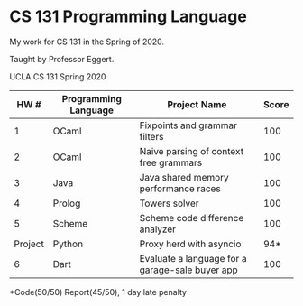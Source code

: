 # CS 131 Programming Language
My work for CS 131 in the Spring of 2020. 

Taught by Professor Eggert. 


UCLA CS 131 Spring 2020


| HW #     	      |Programming Language   |Project Name                    | Score |
| ----------------|-----------------------|--------------------------------|---------------- | 
| 1	              | OCaml                 | Fixpoints and grammar filters  |100	             |
| 2 	            | OCaml                 | Naive parsing of context free grammars|100              |
| 3 	            | Java                  |Java shared memory performance races  |100 	             |
| 4 	            | Prolog                |Towers solver                   |100	             |
| 5 	            | Scheme                |Scheme code difference analyzer |100	             |
| Project         | Python                |Proxy herd with asyncio         |94*	             |
| 6 	            | Dart                  |Evaluate a language for a garage-sale buyer app |100	             |

*Code(50/50) Report(45/50), 1 day late penalty

